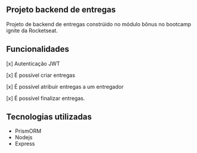 ## Projeto backend de entregas

Projeto de backend de entregas constrúido no módulo bônus no bootcamp ignite da Rocketseat.

## Funcionalidades

[x] Autenticação JWT

[x] É possível criar entregas

[x] É possível atribuir entregas a um entregador

[x] É possível finalizar entregas.


## Tecnologias utilizadas

- PrismORM
- Nodejs 
- Express


